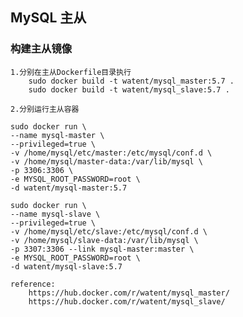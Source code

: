 ## MySQL 主从
    
### 构建主从镜像
    
    1.分别在主从Dockerfile目录执行
        sudo docker build -t watent/mysql_master:5.7 .
        sudo docker build -t watent/mysql_slave:5.7 .
    
    2.分别运行主从容器
    
    sudo docker run \
    --name mysql-master \
    --privileged=true \
    -v /home/mysql/etc/master:/etc/mysql/conf.d \
    -v /home/mysql/master-data:/var/lib/mysql \
    -p 3306:3306 \
    -e MYSQL_ROOT_PASSWORD=root \
    -d watent/mysql-master:5.7
    
    sudo docker run \
    --name mysql-slave \
    --privileged=true \
    -v /home/mysql/etc/slave:/etc/mysql/conf.d \
    -v /home/mysql/slave-data:/var/lib/mysql \
    -p 3307:3306 --link mysql-master:master \
    -e MYSQL_ROOT_PASSWORD=root \
    -d watent/mysql-slave:5.7
    
    reference:
        https://hub.docker.com/r/watent/mysql_master/
        https://hub.docker.com/r/watent/mysql_slave/